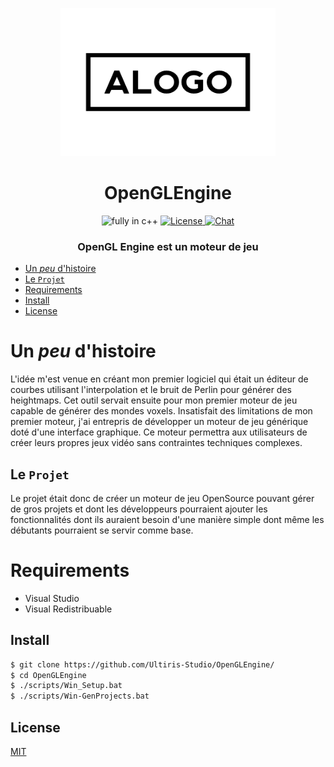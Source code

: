 <p align=center>
  <img src="./logo.webp" height="237px" width="344"/>
</p>
<h1 align=center>OpenGLEngine</h1>
<p align=center>
  <img src="https://img.shields.io/badge/Made%20with-C++-%23f7df1e?style=for-the-badge" alt="fully in c++"/>
  <a href="https://choosealicense.com/licenses/mit/">
    <img src="https://img.shields.io/badge/license-MIT-yellow.svg?style=for-the-badge" alt="License"/>
  </a>
  <a href="https://discord.gg/">
    <img src="https://img.shields.io/discord/265104803531587584.svg?logo=discord&style=for-the-badge" alt="Chat"/>
  </a>
</p>
<h3 align=center>OpenGL Engine est un moteur de jeu</h3>

- [Un _peu_ d'histoire](#un-peu-d-histoire)
- [Le `Projet`](#le-projet)
- [Requirements](#requirements)
- [Install](#install)
- [License](#license)

# Un _peu_ d'histoire

L'idée m'est venue en créant mon premier logiciel qui était un éditeur de courbes utilisant l'interpolation et le bruit de Perlin pour générer des heightmaps. Cet outil servait ensuite pour mon premier moteur de jeu capable de générer des mondes voxels. Insatisfait des limitations de mon premier moteur, j'ai entrepris de développer un moteur de jeu générique doté d'une interface graphique. Ce moteur permettra aux utilisateurs de créer leurs propres jeux vidéo sans contraintes techniques complexes.

## Le `Projet`

Le projet était donc de créer un moteur de jeu OpenSource pouvant gérer de gros projets et dont les développeurs pourraient ajouter les fonctionnalités dont ils auraient besoin d'une manière simple dont même les débutants pourraient se servir comme base.

# Requirements

- Visual Studio
- Visual Redistribuable

## Install

```bash
$ git clone https://github.com/Ultiris-Studio/OpenGLEngine/
$ cd OpenGLEngine
$ ./scripts/Win_Setup.bat
$ ./scripts/Win-GenProjects.bat
```

## License

[MIT](https://choosealicense.com/licenses/mit/)

